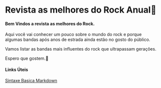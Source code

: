 # Revista as melhores do Rock Anual:guitar:


#### Bem Vindos a revista as melhores do Rock.



Aqui você vai conhecer um pouco sobre o mundo do rock e porque algumas bandas após anos de estrada ainda estão no gosto do público. 

Vamos listar as bandas mais influentes do rock que ultrapassam gerações. 

Espero que gostem.:guitar:





#### Links Úteis

[Sintaxe Basica  Markdown ](https://www.markdownguide.org/basic-syntax/)



